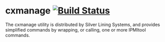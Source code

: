 # cxmanage  [![Build Status](https://travis-ci.org/SLS-Dev/cxmanage.svg?branch=master)](https://travis-ci.org/SilverLiningSystems/cxmanage-test)

The cxmanage utility is distributed by Silver Lining Systems, and provides
simplified commands by wrapping, or calling, one or more IPMItool commands. 


